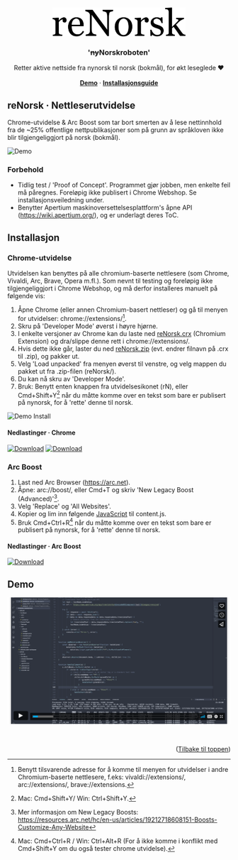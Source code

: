 <a name="readme-top"></a>


<br />
<div align="center">
  <a href="https://github.com/oeeve/renorsk">
    <img src="readme/reNorsk.png" alt="Logo" width="300" height=65">
  </a>

<h3 align="center">'<s>ny</s>Norskroboten'</h3>

  <p align="center">
    Retter aktive nettside fra nynorsk til norsk (bokmål), for økt leseglede &#9829;
    <br />
    <br />
    <a href="#demo"><strong>Demo</strong></a>
    ·
    <a href="#installasjon"><strong>Installasjonsguide</strong></a>

  </p>
</div>

## reNorsk · Nettleserutvidelse
Chrome-utvidelse & Arc Boost som tar bort smerten av å lese nettinnhold fra de ~25% offentlige nettpublikasjoner som på grunn av språkloven ikke blir tilgjengeliggjort på norsk (bokmål).

![Demo](readme/demo.gif)


### Forbehold
- Tidlig test / 'Proof of Concept'. Programmet gjør jobben, men enkelte feil må påregnes. Foreløpig ikke publisert i Chrome Webshop. Se installasjonsveiledning under.
- Benytter Apertium maskinoversettelsesplattform's åpne API (https://wiki.apertium.org/), og er underlagt deres ToC.

<a name="installasjon"></a>
## Installasjon
### Chrome-utvidelse

Utvidelsen kan benyttes på alle chromium-baserte nettlesere (som Chrome, Vivaldi, Arc, Brave, Opera m.fl.). Som nevnt til testing og foreløpig ikke tilgjengeliggjort i Chrome Webshop, og må derfor installeres manuelt på følgende vis:

1. Åpne Chrome (eller annen Chromium-basert nettleser) og gå til menyen for utvidelser: chrome://extensions/[^1].
2. Skru på 'Developer Mode' øverst i høyre hjørne.
3. I enkelte versjoner av Chrome kan du laste ned [reNorsk.crx](https://github.com/oeeve/reNorsk/raw/main/Chrome%20Extension/reNorsk.crx) (Chromium Extension) og dra/slippe denne rett i chrome://extensions/.
4. Hvis dette ikke går, laster du ned [reNorsk.zip](https://github.com/oeeve/reNorsk/raw/main/Chrome%20Extension/reNorsk.zip) (evt. endrer filnavn på .crx til .zip), og pakker ut.
5. Velg 'Load unpacked' fra menyen øverst til venstre, og velg mappen du pakket ut fra .zip-filen (reNorsk/).
6. Du kan nå skru av 'Developer Mode'.
7. Bruk: Benytt enten knappen fra utvidelsesikonet (rN), eller Cmd+Shift+Y[^2] når du måtte komme over en tekst som bare er publisert på nynorsk, for å 'rette' denne til norsk.

![Demo Install](readme/demo_install.gif)

#### Nedlastinger · Chrome

[![Download](https://custom-icon-badges.demolab.com/badge/Chrome--utvidelse:-reNorsk.crx-B5DAC0?style=flat&logo=download&logoColor=white)](https://github.com/oeeve/reNorsk/raw/main/Chrome%20Extension/reNorsk.crx)
[![Download](https://custom-icon-badges.demolab.com/badge/Chrome--utvidelse:-reNorsk.zip-B5DAC0?style=flat&logo=download&logoColor=white)](https://github.com/oeeve/reNorsk/raw/main/Chrome%20Extension/reNorsk.zip)


[^1]: Benytt tilsvarende adresse for å komme til menyen for utvidelser i andre Chromium-baserte nettlesere, f.eks: vivaldi://extensions/, arc://extensions/, brave://extensions.
[^2]: Mac: Cmd+Shift+Y/ Win: Ctrl+Shift+Y.

### Arc Boost

1. Last ned Arc Browser (https://arc.net).
2. Åpne: arc://boost/, eller Cmd+T og skriv 'New Legacy Boost (Advanced)'[^3].
3. Velg 'Replace' og 'All Websites'.
4. Kopier og lim inn følgende [JavaScript](Arc%20Boost/v0.3/content.js) til content.js.
5. Bruk Cmd+Ctrl+R[^4] når du måtte komme over en tekst som bare er publisert på nynorsk, for å 'rette' denne til norsk.

#### Nedlastinger · Arc Boost

[![Download](https://custom-icon-badges.demolab.com/badge/Arc_Boost:-content.js-3CC1E0?style=flat&logo=download&logoColor=white)](Arc%20Boost/v0.3/content.js)


[^3]: Mer informasjon om New Legacy Boosts: https://resources.arc.net/hc/en-us/articles/19212718608151-Boosts-Customize-Any-Website
[^4]: Mac: Cmd+Ctrl+R / Win: Ctrl+Alt+R (For å ikke komme i konflikt med Cmd+Shift+Y om du også tester chrome utvidelse).

<a name="demo"></a>
## Demo
[![reNorsk - Nettleserutvidelse](readme/vid.png)](https://vimeo.com/927772983/4c1ab2a336)


<br/>
<p align="right">(<a href="#readme-top">Tilbake til toppen</a>)</p>